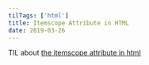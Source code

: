 ```yaml
---
tilTags: ['html']
title: Itemscope Attribute in HTML
date: 2019-03-26
---
```


TIL about [the itemscope attribute in html](https://stackoverflow.com/questions/4158876/html5-what-is-the-itemscope-attribute-and-what-does-it-do-in-laymans-terms/6227348)
